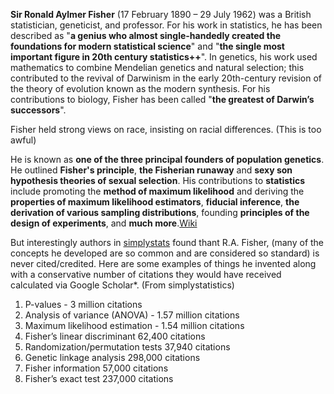 __Sir Ronald Aylmer Fisher__ (17 February 1890 – 29 July 1962) was a British statistician, geneticist, and professor. For his work in statistics, he has been described as "__a genius who almost single-handedly created the foundations for modern statistical science__" and "__the single most important figure in 20th century statistics++__". In genetics, his work used mathematics to combine Mendelian genetics and natural selection; this contributed to the revival of Darwinism in the early 20th-century revision of the theory of evolution known as the modern synthesis. For his contributions to biology, Fisher has been called "__the greatest of Darwin’s successors__".<br>

Fisher held strong views on race, insisting on racial differences. (This is too awful)<br>

He is known as __one of the three principal founders of population genetics__. He outlined __Fisher's principle__, __the Fisherian runaway__ and __sexy son hypothesis theories of sexual selection__. His contributions to __statistics__ include promoting the __method of maximum likelihood__ and deriving the __properties of maximum likelihood estimators__, __fiducial inference__, __the derivation of various sampling distributions__, founding __principles of the design of experiments__, and __much more__.[Wiki](https://en.wikipedia.org/wiki/Ronald_Fisher)<br>

But interestingly authors in [simplystats](https://simplystatistics.org/2012/03/07/r-a-fisher-is-the-most-influential-scientist-ever/) found thant R.A. Fisher, (many of the concepts he developed are so common and are considered so standard)  is never cited/credited. Here are some examples of things he invented along with a conservative number of citations they would have received calculated via Google Scholar*. (From simplystatistics)<br>
1. P-values - 3 million citations
2. Analysis of variance (ANOVA) - 1.57 million citations
3. Maximum likelihood estimation - 1.54 million citations
4. Fisher’s linear discriminant 62,400 citations
5. Randomization/permutation tests 37,940 citations
6. Genetic linkage analysis 298,000 citations
7. Fisher information 57,000 citations
8. Fisher’s exact test 237,000 citations
